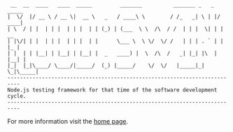      __  __  ____   ____  _____         _______          _______ _   _  _____ 
    |  \/  |/ __ \ / __ \|  __ \   _   / ____\ \        / /_   _| \ | |/ ____|
    | \  / | |  | | |  | | |  | | (_) | (___  \ \  /\  / /  | | |  \| | |  __ 
    | |\/| | |  | | |  | | |  | |      \___ \  \ \/  \/ /   | | | . ` | | |_ |
    | |  | | |__| | |__| | |__| |  _   ____) |  \  /\  /   _| |_| |\  | |__| |
    |_|  |_|\____/ \____/|_____/  (_) |_____/    \/  \/   |_____|_| \_|\_____|
    --------------------------------------------------------------------------
    Node.js testing framework for that time of the software development cycle.
    --------------------------------------------------------------------------

For more information visit the [home page](http://gsamokovarov.github.com/moodswing).
